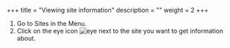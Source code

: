 +++
title = "Viewing site information"
description = ""
weight = 2
+++

1.	Go to Sites in the Menu. 
2.	Click on the eye icon ![eye](https://agrofims.github.io/helpdocs/images/eye.png) next to the site you want to get information about.